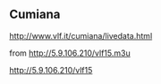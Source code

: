 ## Cumiana

http://www.vlf.it/cumiana/livedata.html

from http://5.9.106.210/vlf15.m3u

http://5.9.106.210/vlf15


